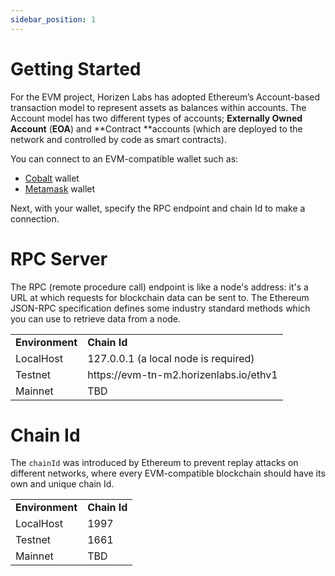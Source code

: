 ```yaml
---
sidebar_position: 1
---
```


# Getting Started

For the EVM project, Horizen Labs has adopted Ethereum’s Account-based transaction model to represent assets as balances within accounts. The Account model has two different types of accounts; **Externally Owned Account** (**EOA**) and **Contract **accounts (which are deployed to the network and controlled by code as smart contracts).

You can connect to an EVM-compatible wallet such as:



* [Cobalt](https://tokenmint.global) wallet 
* [Metamask](https://metamask.io) wallet 

Next, with your wallet, specify the RPC endpoint and chain Id to make a connection.


# RPC Server

The RPC (remote procedure call) endpoint is like a node's address: it's a URL at which requests for blockchain data can be sent to. The Ethereum JSON-RPC specification defines some industry standard methods which you can use to retrieve data from a node.


<table>
  <tr>
   <td><strong>Environment</strong>
   </td>
   <td><strong>Chain Id</strong>
   </td>
  </tr>
  <tr>
   <td>LocalHost
   </td>
   <td>127.0.0.1 (a local node is required)
   </td>
  </tr>
  <tr>
   <td>Testnet
   </td>
   <td>https://evm-tn-m2.horizenlabs.io/ethv1
   </td>
  </tr>
  <tr>
   <td>Mainnet
   </td>
   <td>TBD
   </td>
  </tr>
</table>



# Chain Id

The `chainId` was introduced by Ethereum to prevent replay attacks on different networks, where every EVM-compatible blockchain should have its own and unique chain Id.


<table>
  <tr>
   <td><strong>Environment</strong>
   </td>
   <td><strong>Chain Id</strong>
   </td>
  </tr>
  <tr>
   <td>LocalHost
   </td>
   <td>1997
   </td>
  </tr>
  <tr>
   <td>Testnet
   </td>
   <td>1661
   </td>
  </tr>
  <tr>
   <td>Mainnet
   </td>
   <td>TBD
   </td>
  </tr>
</table>
